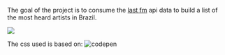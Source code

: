 The goal of the project is to consume the [last fm](https://www.last.fm) api data to build a list of the most heard artists in Brazil.

![](https://i.imgur.com/be238Tu.png)

The css used is based on: ![codepen](https://codepen.io/nikhil8krishnan/pen/WvYPvv)